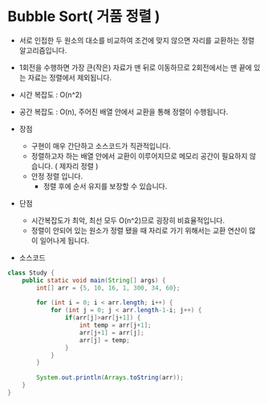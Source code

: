 # Bubble Sort( 거품 정렬 )

- 서로 인접한 두 원소의 대소를 비교하여 조건에 맞지 않으면 자리를 교환하는 정렬 알고리즘입니다.
- 1회전을 수행하면 가장 큰(작은) 자료가 맨 뒤로 이동하므로 2회전에서는 맨 끝에 있는 자료는 정렬에서 제외됩니다.
- 시간 복잡도 : O(n^2)
- 공간 복잡도 : O(n), 주어진 배열 안에서 교환을 통해 정렬이 수행됩니다.

- 장점 
  - 구현이 매우 간단하고 소스코드가 직관적입니다.
  - 정렬하고자 하는 배열 안에서 교환이 이루어지므로 메모리 공간이 필요하지 않습니다. ( 제자리 정렬 )
  - 안정 정렬 입니다.
    - 정렬 후에 순서 유지를 보장할 수 있습니다.
- 단점
  - 시간복잡도가 최악, 최선 모두 O(n^2)므로 굉장히 비효율적입니다.
  - 정렬이 안되어 있는 원소가 정렬 됐을 때 자리로 가기 위해서는 교환 연산이 많이 일어나게 됩니다.





- 소스코드

```java
class Study {
	public static void main(String[] args) {
		int[] arr = {5, 10, 16, 1, 300, 34, 60};
		
		for (int i = 0; i < arr.length; i++) {
			for (int j = 0; j < arr.length-1-i; j++) {
				if(arr[j]>arr[j+1]) {
					int temp = arr[j+1];
					arr[j+1] = arr[j];
					arr[j] = temp;
				}
			}
		}
		
		System.out.println(Arrays.toString(arr));
	}
}
```

